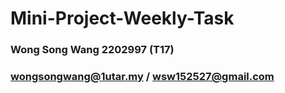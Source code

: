 # Mini-Project-Weekly-Task
### Wong Song Wang 2202997 (T17)
### wongsongwang@1utar.my / wsw152527@gmail.com
